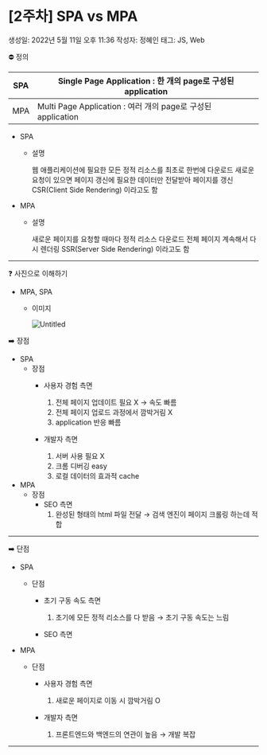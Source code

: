 # [2주차] SPA vs MPA

생성일: 2022년 5월 11일 오후 11:36
작성자: 정혜인
태그: JS, Web

<aside>
⛔ 정의

</aside>

| SPA | Single Page Application : 한 개의 page로 구성된 application |
| --- | --- |
| MPA | Multi Page Application : 여러 개의 page로 구성된 application |
- SPA
    - 설명
        
        웹 애플리케이션에 필요한 모든 정적 리소스를 최초로 한번에 다운로드
        새로운 요청이 있으면 페이지 갱신에 필요한 데이터만 전달받아 페이지를 갱신
        CSR(Client Side Rendering) 이라고도 함
        
- MPA
    - 설명
        
        새로운 페이지를 요청할 때마다 정적 리소스 다운로드
        전체 페이지 계속해서 다시 렌더링
        SSR(Server Side Rendering) 이라고도 함
        

---

<aside>
❓ 사진으로 이해하기

</aside>

- MPA, SPA
    - 이미지
        
        ![Untitled](%5B2%E1%84%8C%E1%85%AE%E1%84%8E%E1%85%A1%5D%20SPA%20vs%20MPA%209c3e6dbd67ec483e8e14d0c29d09a847/Untitled.png)
        

<aside>
➡️ 장점

</aside>

- SPA
    - 장점
        - 사용자 경험 측면
            1. 전체 페이지 업데이트 필요 X → 속도 빠름
            2. 전체 페이지 업로드 과정에서 깜박거림 X
            3. application 반응 빠름
        
        - 개발자 측면
            1. 서버 사용 필요 X
            2. 크롬 디버깅 easy
            3. 로컬 데이터의 효과적 cache
- MPA
    - 장점
        - SEO 측면
            1. 완성된 형태의 html 파일 전달 → 검색 엔진이 페이지 크롤링 하는데 적합
        

---

<aside>
➡️ 단점

</aside>

- SPA
    - 단점
        - 초기 구동 속도 측면
            1. 초기에 모든 정적 리소스를 다 받음 → 초기 구동 속도는 느림
        
        - SEO 측면
        
- MPA
    - 단점
        - 사용자 경험 측면
            1. 새로운 페이지로 이동 시 깜박거림 O
        
        - 개발자 측면
            1. 프론트엔드와 백엔드의 연관이 높음 → 개발 복잡
        

---